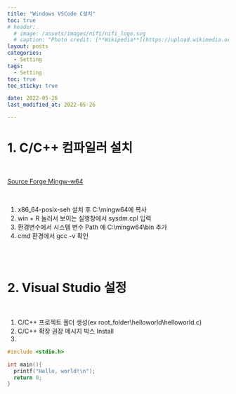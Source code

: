 ```yaml
---
title: "Windows VSCode C설치"
toc: true
# header:
  # image: /assets/images/nifi/nifi_logo.svg
  # caption: "Photo credit: [**Wikipedia**](https://upload.wikimedia.org/wikipedia/commons/f/ff/Apache-nifi-logo.svg)"
layout: posts
categories:
  - Setting
tags:
  - Setting
toc: true
toc_sticky: true

date: 2022-05-26
last_modified_at: 2022-05-26

---
```


# 1. C/C++ 컴파일러 설치

<br>

<a href='https://sourceforge.net/projects/mingw-w64/files/mingw-w64/'>Source Forge Mingw-w64</a>

<br>

1. x86_64-posix-seh 설치 후 C:\mingw64에 복사
2. win + R 눌러서 보이는 실행창에서 sysdm.cpl 입력
3. 환경변수에서 시스템 변수 Path 에 C:\mingw64\bin 추가
4. cmd 환경에서 gcc -v 확인

<br><br>

# 2. Visual Studio 설정

<br>

1. C/C++ 프로젝트 폴더 생성(ex root_folder\helloworld\helloworld.c)
2. C/C++ 확장 권장 메시지 박스 Install
3.

```c
#include <stdio.h>

int main(){
  printf("Hello, world!\n");
  return 0;
}

```
